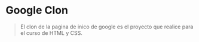 # Google Clon

>El clon de la pagina de inico de google es el proyecto que realice para el curso de HTML y CSS.

